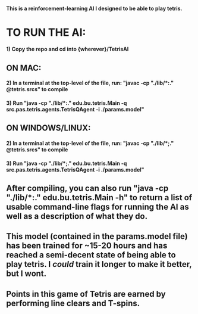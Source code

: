 #### This is a reinforcement-learning AI I designed to be able to play tetris.




# TO RUN THE AI:

#### 1) Copy the repo and cd into {wherever}/TetrisAI

## ON MAC:
#### 2) In a terminal at the top-level of the file, run: "javac -cp "./lib/*:." @tetris.srcs" to compile
#### 3) Run "java -cp "./lib/*:." edu.bu.tetris.Main -q src.pas.tetris.agents.TetrisQAgent -i ./params.model"

## ON WINDOWS/LINUX:
#### 2) In a terminal at the top-level of the file, run: "javac -cp "./lib/*;." @tetris.srcs" to compile
#### 3) Run "java -cp "./lib/*;." edu.bu.tetris.Main -q src.pas.tetris.agents.TetrisQAgent -i ./params.model"

## After compiling, you can also run "java -cp "./lib/*:." edu.bu.tetris.Main -h" to return a list of usable command-line flags for running the AI as well as a description of what they do.

## This model (contained in the params.model file) has been trained for ~15-20 hours and has reached a semi-decent state of being able to play tetris. I *could* train it longer to make it better, but I wont.
## Points in this game of Tetris are earned by performing line clears and T-spins.
